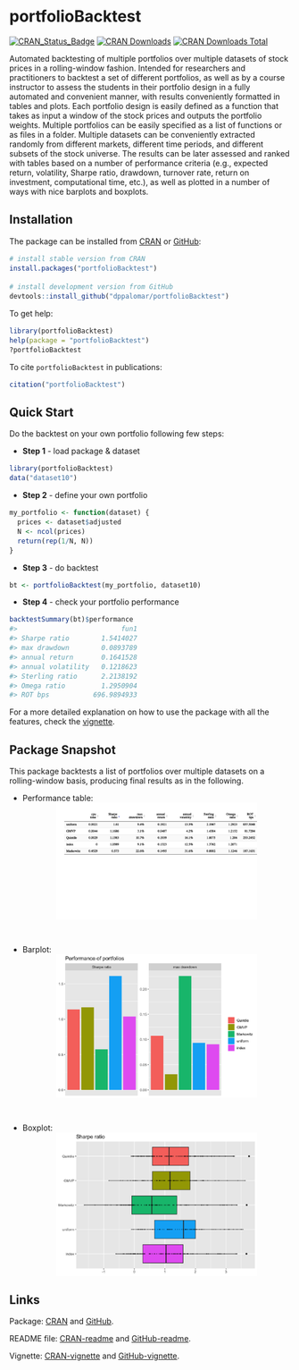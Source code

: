 <!-- README.md is generated from README.Rmd. Please edit that file -->

portfolioBacktest
=================

[![CRAN\_Status\_Badge](https://www.r-pkg.org/badges/version/portfolioBacktest)](https://CRAN.R-project.org/package=portfolioBacktest)
[![CRAN
Downloads](https://cranlogs.r-pkg.org/badges/portfolioBacktest)](https://CRAN.R-project.org/package=portfolioBacktest)
[![CRAN Downloads
Total](https://cranlogs.r-pkg.org/badges/grand-total/portfolioBacktest?color=brightgreen)](https://CRAN.R-project.org/package=portfolioBacktest)

Automated backtesting of multiple portfolios over multiple datasets of
stock prices in a rolling-window fashion. Intended for researchers and
practitioners to backtest a set of different portfolios, as well as by a
course instructor to assess the students in their portfolio design in a
fully automated and convenient manner, with results conveniently
formatted in tables and plots. Each portfolio design is easily defined
as a function that takes as input a window of the stock prices and
outputs the portfolio weights. Multiple portfolios can be easily
specified as a list of functions or as files in a folder. Multiple
datasets can be conveniently extracted randomly from different markets,
different time periods, and different subsets of the stock universe. The
results can be later assessed and ranked with tables based on a number
of performance criteria (e.g., expected return, volatility, Sharpe
ratio, drawdown, turnover rate, return on investment, computational
time, etc.), as well as plotted in a number of ways with nice barplots
and boxplots.

Installation
------------

The package can be installed from
[CRAN](https://CRAN.R-project.org/package=portfolioBacktest) or
[GitHub](https://github.com/dppalomar/portfolioBacktest):

``` r
# install stable version from CRAN
install.packages("portfolioBacktest")

# install development version from GitHub
devtools::install_github("dppalomar/portfolioBacktest")
```

To get help:

``` r
library(portfolioBacktest)
help(package = "portfolioBacktest")
?portfolioBacktest
```

To cite `portfolioBacktest` in publications:

``` r
citation("portfolioBacktest")
```

Quick Start
-----------

Do the backtest on your own portfolio following few steps:

-   **Step 1** - load package & dataset

``` r
library(portfolioBacktest)
data("dataset10")
```

-   **Step 2** - define your own portfolio

``` r
my_portfolio <- function(dataset) {
  prices <- dataset$adjusted
  N <- ncol(prices)
  return(rep(1/N, N))
}
```

-   **Step 3** - do backtest

``` r
bt <- portfolioBacktest(my_portfolio, dataset10)
```

-   **Step 4** - check your portfolio performance

``` r
backtestSummary(bt)$performance
#>                          fun1
#> Sharpe ratio        1.5414027
#> max drawdown        0.0893789
#> annual return       0.1641528
#> annual volatility   0.1218623
#> Sterling ratio      2.2138192
#> Omega ratio         1.2950904
#> ROT bps           696.9894933
```

For a more detailed explanation on how to use the package with all the
features, check the
[vignette](https://CRAN.R-project.org/package=portfolioBacktest/vignettes/PortfolioBacktest.html).

Package Snapshot
----------------

This package backtests a list of portfolios over multiple datasets on a
rolling-window basis, producing final results as in the following.

-   Performance table:
    <img src="man/figures/README-unnamed-chunk-10-1.png" width="75%" style="display: block; margin: auto;" />

<br>

-   Barplot:
    <img src="man/figures/README-unnamed-chunk-11-1.png" width="75%" style="display: block; margin: auto;" />

<br>

-   Boxplot:
    <img src="man/figures/README-unnamed-chunk-12-1.png" width="75%" style="display: block; margin: auto;" />

Links
-----

Package: [CRAN](https://CRAN.R-project.org/package=portfolioBacktest)
and [GitHub](https://github.com/dppalomar/portfolioBacktest).

README file:
[CRAN-readme](https://CRAN.R-project.org/package=portfolioBacktest/readme/README.html)
and
[GitHub-readme](https://github.com/dppalomar/portfolioBacktest/blob/master/README.md).

Vignette:
[CRAN-vignette](https://CRAN.R-project.org/package=portfolioBacktest/vignettes/PortfolioBacktest.html)
and
[GitHub-vignette](https://raw.githack.com/dppalomar/portfolioBacktest/master/vignettes/PortfolioBacktest.html).
